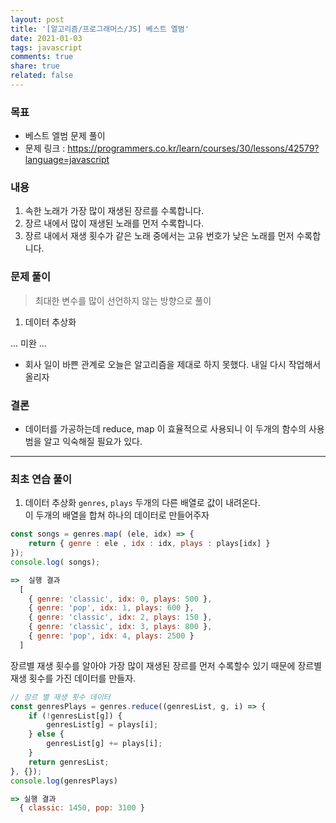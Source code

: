 ```yaml
---
layout: post
title: '[알고리즘/프로그래머스/JS] 베스트 엘범'
date: 2021-01-03
tags: javascript  
comments: true
share: true
related: false
---
```


### 목표
* 베스트 엘범 문제 풀이  
* 문제 링크 : https://programmers.co.kr/learn/courses/30/lessons/42579?language=javascript

### 내용 
1. 속한 노래가 가장 많이 재생된 장르를 수록합니다.
2. 장르 내에서 많이 재생된 노래를 먼저 수록합니다.
3. 장르 내에서 재생 횟수가 같은 노래 중에서는 고유 번호가 낮은 노래를 먼저 수록합니다.

### 문제 풀이

> 최대한 변수를 많이 선언하지 않는 방향으로 풀이 

1. 데이터 추상화



... 미완 ...

* 회사 일이 바쁜 관계로 오늘은 알고리즘을 제대로 하지 못했다. 내일 다시 작업해서 올리자 

### 결론
* 데이터를 가공하는데 reduce, map 이 효율적으로 사용되니 이 두개의 함수의 사용범을 알고 익숙해질 필요가 있다. 

---

### 최초 연습 풀이 
1. 데이터 추상화
`genres`, `plays` 두개의 다른 배열로 값이 내려온다.   
이 두개의 배열을 합쳐 하나의 데이터로 만들어주자

```js
const songs = genres.map( (ele, idx) => {
    return { genre : ele , idx : idx, plays : plays[idx] } 
});
console.log( songs);

=>  실행 결과 
  [
    { genre: 'classic', idx: 0, plays: 500 },
    { genre: 'pop', idx: 1, plays: 600 },
    { genre: 'classic', idx: 2, plays: 150 },
    { genre: 'classic', idx: 3, plays: 800 },
    { genre: 'pop', idx: 4, plays: 2500 }
  ]
```

장르별 재생 횟수를 알아야 가장 많이 재생된 장르를 먼저 수록할수 있기 때문에 장르별 재생 횟수를 가진 데이터를 만들자. 

```js
// 장르 별 재생 횟수 데이터 
const genresPlays = genres.reduce((genresList, g, i) => {
    if (!genresList[g]) {
        genresList[g] = plays[i];
    } else {
        genresList[g] += plays[i];
    }
    return genresList;
}, {});
console.log(genresPlays)

=> 실행 결과
  { classic: 1450, pop: 3100 }
```